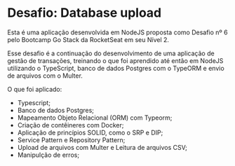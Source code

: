 # Desafio: Database upload

Esta é uma aplicação desenvolvida em NodeJS proposta como Desafio nº 6 pelo Bootcamp Go Stack da RocketSeat em seu Nível 2.

Esse desafio é a continuação do desenvolvimento de uma aplicação de gestão de transações, treinando o que foi aprendido até então em NodeJS utilizando o TypeScript, banco de dados Postgres com o TypeORM e envio de arquivos com o Multer.

O que foi aplicado:

- Typescript;
- Banco de dados Postgres;
- Mapeamento Objeto Relacional (ORM) com Typeorm;
- Criação de contêineres com Docker;
- Aplicação de princípios SOLID, como o SRP e DIP;
- Service Pattern e Repository Pattern;
- Upload de arquivos com Multer e Leitura de arquivos CSV;
- Manipulção de erros;
